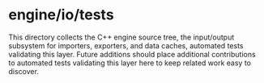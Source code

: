 # engine/io/tests

This directory collects the C++ engine source tree, the input/output subsystem for importers, exporters, and data caches, automated tests validating this layer.
Future additions should place additional contributions to automated tests validating this layer here to keep related work easy to discover.
